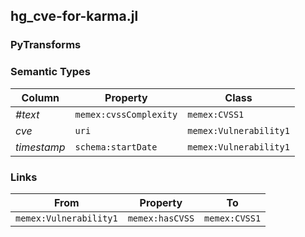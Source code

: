 ## hg_cve-for-karma.jl

### PyTransforms

### Semantic Types
| Column | Property | Class |
|  ----- | -------- | ----- |
| _#text_ | `memex:cvssComplexity` | `memex:CVSS1`|
| _cve_ | `uri` | `memex:Vulnerability1`|
| _timestamp_ | `schema:startDate` | `memex:Vulnerability1`|


### Links
| From | Property | To |
|  --- | -------- | ---|
| `memex:Vulnerability1` | `memex:hasCVSS` | `memex:CVSS1`|
